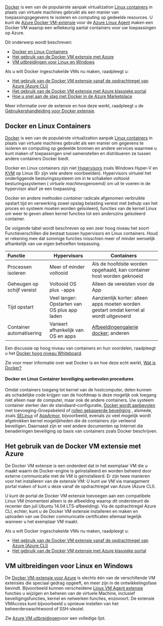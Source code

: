 

[Docker](https://www.docker.com/) is een van de populairste aanpak virtualization [Linux containers](http://en.wikipedia.org/wiki/LXC) in plaats van virtuele machines gebruikt als een manier van toepassingsgegevens te isoleren en computing op gedeelde resources. U kunt de [Azure Docker VM-extensie](https://github.com/Azure/azure-docker-extension/blob/master/README.md) voor de [Azure Linux Agent](../articles/virtual-machines/virtual-machines-linux-agent-user-guide.md) maken een Docker VM waarop een willekeurig aantal containers voor uw toepassingen op Azure.

Dit onderwerp wordt beschreven:

+ [Docker en Linux Containers]
+ [Het gebruik van de Docker VM extensie met Azure]
+ [VM uitbreidingen voor Linux en Windows]

Als u wilt Docker ingeschakelde VMs nu maken, raadpleegt u:

+ [Het gebruik van de Docker VM extensie vanaf de opdrachtregel van Azure (Azure CLI)]
+ [Het gebruik van de Docker VM extensie met Azure klassieke portal]
+ [Hoe u snel aan de slag met Docker in de Azure Marketplace]

Meer informatie over de extensie en hoe deze werkt, raadpleegt u de [Gebruikershandleiding voor Docker extensie](https://github.com/Azure/azure-docker-extension/blob/master/README.md).

## <a name="docker-and-linux-containers"></a>Docker en Linux Containers
[Docker](https://www.docker.com/) is een van de populairste virtualization aanpak [Linux containers](http://en.wikipedia.org/wiki/LXC) in plaats van virtuele machines gebruikt als een manier om gegevens te isoleren en computing op gedeelde bronnen en andere services waarmee u kunt maken of toepassingen snel samenstellen en distribueren ze tussen andere containers Docker biedt.

Docker en Linux containers zijn niet [Hypervisors](http://en.wikipedia.org/wiki/Hypervisor) zoals Windows Hyper-V en [KVM](http://www.linux-kvm.org/page/Main_Page) op Linux (Er zijn vele andere voorbeelden). Hypervisors virtueel het onderliggende besturingssysteem om in te schakelen voltooid besturingssystemen ( *virtuele machines*genoemd) om uit te voeren in de hypervisor alsof ze een toepassing.

Docker en andere methoden *container* radicale afgenomen verbruikte opstart tijd en verwerking zowel opslag belasting vereist met behulp van het proces en systeem moeten worden geïsoleerd, functies van de kernel Linux om weer te geven alleen kernel functies tot een anderszins geïsoleerd container.

De volgende tabel wordt beschreven op een zeer hoog niveau het soort Functieverschillen die bestaat tussen hypervisors en Linux containers. Houd er rekening mee dat sommige functies misschien meer of minder wenselijk afhankelijk van uw eigen behoeften toepassing.

|   Functie      | Hypervisors | Containers  |
| :------------- |-------------| ----------- |
| Processen isoleren | Meer of minder voltooid | Als de hoofdsite worden opgehaald, kan container host worden geknoeid |
| Geheugen op schijf vereist | Voltooid OS plus -apps | Alleen de vereisten voor de App |
| Tijd opstart | Veel langer: Opstarten van OS plus app laden | Aanzienlijk korter: alleen apps moeten worden gestart omdat kernel al wordt uitgevoerd  |
| Container automatisering | Varieert afhankelijk van OS en apps | [Afbeeldingengalerie docker](https://registry.hub.docker.com/); anderen

Een discussie op hoog niveau van containers en hun voordelen, raadpleegt u het [Docker hoog niveau Whiteboard](http://channel9.msdn.com/Blogs/Regular-IT-Guy/Docker-High-Level-Whiteboard).

Zie voor meer informatie over wat Docker is en hoe deze echt werkt, [Wat is Docker?](https://www.docker.com/whatisdocker/)

#### <a name="docker-and-linux-container-security-best-practices"></a>Docker en Linux Container beveiliging aanbevolen procedures

Omdat containers toegang tot kernel van de hostcomputer, delen kunnen als schadelijke code krijgen van de hoofdmap is deze mogelijk ook toegang niet alleen naar de computer, maar ook de andere containers. Uw systeem container sterker dan de standaard-configuratie, [Docker wordt aanbevolen](https://docs.docker.com/articles/security/) met toevoeging-Groepsbeleid of [rollen gebaseerde beveiliging](http://en.wikipedia.org/wiki/Role-based_access_control) , alsmede, zoals [SELinux](http://selinuxproject.org/page/Main_Page) of [AppArmor](http://wiki.apparmor.net/index.php/Main_Page), bijvoorbeeld, evenals zo veel mogelijk wordt afgetrokken kernel mogelijkheden die de containers zijn verleend beveiligen. Daarnaast zijn er veel andere documenten op Internet die benaderingen beveiliging op basis van containers zoals Docker beschrijven.

## <a name="how-to-use-the-docker-vm-extension-with-azure"></a>Het gebruik van de Docker VM extensie met Azure

De Docker VM extensie is een onderdeel dat in het exemplaar VM die u maakt waarin de Docker-engine is geïnstalleerd en worden beheerd door externe communicatie met de VM is geïnstalleerd. Er zijn twee manieren voor het installeren van de extensie VM: U kunt uw VM via management portal maken of kunt u deze vanaf de opdrachtregel van Azure (Azure CLI).

U kunt de portal de Docker VM extensie toevoegen aan een compatibele Linux VM (momenteel alleen is de afbeelding waarop dit ondersteunt de recenter dan juli Ubuntu 14.04 LTS-afbeelding). Via de opdrachtregel Azure CLI, echter, kunt u de Docker VM extensie installeren en maken en uploaden van uw Docker communicatie certificaten allemaal tegelijk wanneer u het exemplaar VM maakt.

Als u wilt Docker ingeschakelde VMs nu maken, raadpleegt u:

+ [Het gebruik van de Docker VM extensie vanaf de opdrachtregel van Azure (Azure CLI)]
+ [Het gebruik van de Docker VM extensie met Azure klassieke portal]

## <a name="virtual-machine-extensions-for-linux-and-windows"></a>VM uitbreidingen voor Linux en Windows
De [Docker VM-extensie voor Azure](https://github.com/Azure/azure-docker-extension/blob/master/README.md) is slechts één van de verschillende VM extensies die speciaal gedrag opgeeft, en meer zijn in de ontwikkelingsfase bevindt. Bijvoorbeeld kunnen verscheidene [Linux VM Agent extensie](../articles/virtual-machines/virtual-machines-linux-agent-user-guide.md) functies u wijzigen en beheren van de virtuele Machine, inclusief beveiligingsfuncties, kernel en netwerken functies, enzovoort. De extensie VMAccess kunt bijvoorbeeld u opnieuw instellen van het beheerderswachtwoord of SSH-sleutel.

Zie [Azure VM uitbreidingen](../articles/virtual-machines/virtual-machines-windows-extensions-features.md)voor een volledige lijst.

<!--Anchors-->
[Het gebruik van de Docker VM extensie vanaf de opdrachtregel van Azure (Azure CLI)]: http://azure.microsoft.com/documentation/articles/virtual-machines-docker-with-xplat-cli/
[Het gebruik van de Docker VM extensie met Azure klassieke portal]: http://azure.microsoft.com/documentation/articles/virtual-machines-docker-with-portal/
[Hoe u snel aan de slag met Docker in de Azure Marketplace]: http://azure.microsoft.com/documentation/articles/virtual-machines-docker-ubuntu-quickstart/
[Docker en Linux Containers]: #Docker-and-Linux-Containers
[Het gebruik van de Docker VM extensie met Azure]: #How-to-use-the-Docker-VM-Extension-with-Azure
[VM uitbreidingen voor Linux en Windows]: #Virtual-Machine-Extensions-For-Linux-and-Windows
